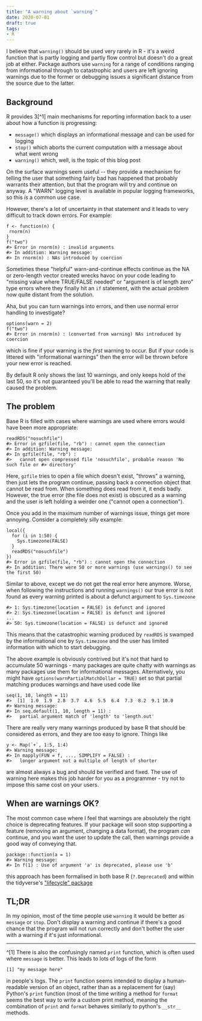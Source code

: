 ```yaml
---
title: "A warning about `warning`"
date: 2020-07-01
draft: true
tags:
- R
---
```


I believe that `warning()` should be used very rarely in R - it's a weird function that is partly logging and partly flow control but doesn't do a great job at either. Package authors use `warning` for a range of conditions ranging from informational through to catastrophic and users are left ignoring warnings due to the former or debugging issues a significant distance from the source due to the latter.

## Background

R provides 3[^1] main mechanisms for reporting information back to a user about how a function is progressing:

* `message()` which displays an informational message and can be used for logging
* `stop()` which aborts the current computation with a message about what went wrong
* `warning()` which, well, is the topic of this blog post

On the surface warnings seem useful -- they provide a mechanism for telling the user that something fairly bad has happened that probably warrants their attention, but that the program will try and continue on anyway.  A "WARN" logging level is available in popular logging frameworks, so this *is* a common use case.

However, there's a lot of uncertainty in that statement and it leads to very difficult to track down errors.  For example:

```
f <- function(n) {
 rnorm(n)
}
f("two")
#> Error in rnorm(n) : invalid arguments
#> In addition: Warning message:
#> In rnorm(n) : NAs introduced by coercion
```

Sometimes these "helpful" warn-and-continue effects continue as the NA or zero-length vector created wrecks havoc on your code leading to "missing value where TRUE/FALSE needed" or "argument is of length zero" type errors where they finally hit an `if` statement, with the actual problem now quite distant from the solution.

Aha, but you can turn warnings into errors, and then use normal error handling to investigate?

```
options(warn = 2)
f("two")
#> Error in rnorm(n) : (converted from warning) NAs introduced by coercion
```

which is fine if your warning is the *first* warning to occur.  But if your code is littered with "informational warnings" then the error will be thrown before your new error is reached.

By default R only shows the last 10 warnings, and only keeps hold of the last 50, so it's not guaranteed you'll be able to read the warning that really caused the problem.

## The problem

Base R is filled with cases where warnings are used where errors would have been more appropriate:

```
readRDS("nosuchfile")
#> Error in gzfile(file, "rb") : cannot open the connection
#> In addition: Warning message:
#> In gzfile(file, "rb") :
#>   cannot open compressed file 'nosuchfile', probable reason 'No such file or #> directory'
```

Here, `gzfile` tries to open a file which doesn't exist, "throws" a warning, then just lets the program continue, passing back a connection object that cannot be read from. When something does read from it, it ends badly. However, the true error (the file does not exist) is obscured as a warning and the user is left holding a weirder one ("cannot open a connection").

Once you add in the maximum number of warnings issue, things get more annoying.  Consider a completely silly example:

```
local({
  for (i in 1:50) {
    Sys.timezone(FALSE)
  }
  readRDS("nosuchfile")
})
#> Error in gzfile(file, "rb") : cannot open the connection
#> In addition: There were 50 or more warnings (use warnings() to see the first 50)
```

Similar to above, except we do not get the real error here anymore. Worse, when following the instructions and running `warnings()` our true error is not found as every warning printed is about a defunct argument to `Sys.timezone`

```
#> 1: Sys.timezone(location = FALSE) is defunct and ignored
#> 2: Sys.timezone(location = FALSE) is defunct and ignored
...
#> 50: Sys.timezone(location = FALSE) is defunct and ignored
```

This means that the catastrophic warning produced by `readRDS` is swamped by the informational one by `Sys.timezone` and the user has limited information with which to start debugging.

The above example is obviously contrived but it's not that hard to accumulate 50 warnings - many packages are quite chatty with warnings as many packages use them for informational messages. Alternatively, you might have `options(warnPartialMatchDollar = TRUE)` set so that partial matching produces warnings and have used code like

```
seq(1, 10, length = 11)
#>  [1]  1.0  1.9  2.8  3.7  4.6  5.5  6.4  7.3  8.2  9.1 10.0
#> Warning message:
#> In seq.default(1, 10, length = 11) :
#>   partial argument match of 'length' to 'length.out'
```

There are really very many warnings produced by base R that should be considered as errors, and they are too easy to ignore.  Things like

```
y <- Map(`+`, 1:5, 1:4)
#> Warning message:
#> In mapply(FUN = f, ..., SIMPLIFY = FALSE) :
#>   longer argument not a multiple of length of shorter
```

are almost always a bug and should be verified and fixed.  The use of warning here makes this job harder for you as a programmer - try not to impose this same cost on your users.

## When are warnings OK?

The most common case where I feel that warnings are absolutely the right choice is deprecating features.  If your package will soon stop supporting a feature (removing an argument, changing a data format), the program _can_ continue, and you want the user to update the call, then warnings provide a good way of conveying that.

```
package::function(a = 1)
#> Warning message:
#> In f(1) : Use of argument 'a' is deprecated, please use 'b'
```

this approach has been formalised in both base R (`?.Deprecated`) and within the tidyverse's ["lifecycle" package](https://cran.r-project.org/web/packages/lifecycle/vignettes/lifecycle.html#deprecating-arguments)

## TL;DR

In my opinion, most of the time people use `warning` it would be better as `message` or `stop`. Don't display a warning and continue if there's a good chance that the program will not run correctly and don't bother the user with a warning if it's just informational.

---

^[1] There is also the confusingly named `print` function, which is often used where `message` is better.  This leads to lots of logs of the form

```
[1] "my message here"
```

in people's logs. The `print` function seems intended to display a human-readable version of an object, rather than as a replacement for (say) Python's `print` function (most of the time writing a method for `format` seems the best way to write a custom print method, meaning the combination of `print` and `format` behaves similarly to python's `__str__` methods.
